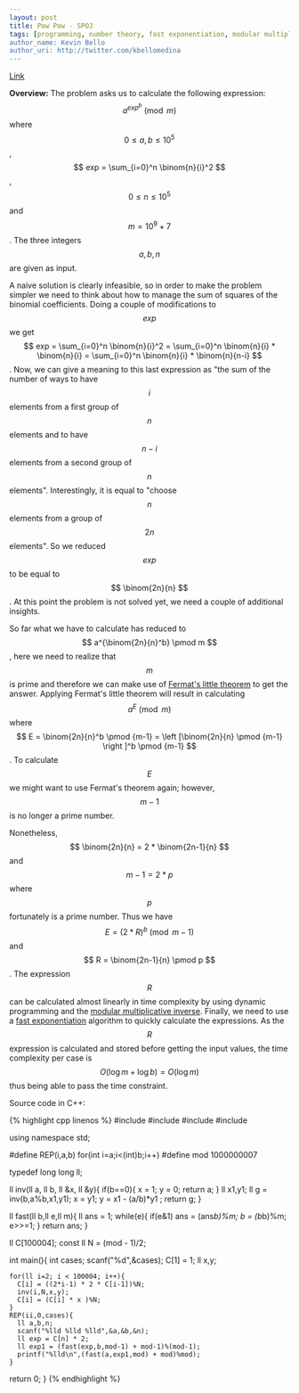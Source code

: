 ```yaml
---
layout: post
title: Pow Pow - SPOJ
tags: [programming, number theory, fast exponentiation, modular multiplicative inverse, fermat's little theorem, spoj, cpp]
author_name: Kevin Bello
author_uri: http://twitter.com/kbellomedina
---
```


[Link][64d05c1c]

[64d05c1c]: http://www.spoj.com/problems/POWPOW/ "PowPow"

**Overview:** The problem asks us to calculate the following expression: $$ a^{exp^b} \pmod m $$ where $$  0 \le a,b \le 10^5 $$, $$ exp = \sum_{i=0}^n \binom{n}{i}^2 $$, $$ 0 \le n \le 10^5 $$ and $$ m = 10^9 + 7 $$. The three integers $$ a,b,n $$ are given as input.

A naive solution is clearly infeasible, so in order to make the problem simpler we need to think about how to manage the sum of squares of the binomial coefficients. Doing a couple of modifications to $$ exp $$ we get $$ exp = \sum_{i=0}^n \binom{n}{i}^2 = \sum_{i=0}^n \binom{n}{i} * \binom{n}{i} = \sum_{i=0}^n \binom{n}{i} * \binom{n}{n-i} $$. Now, we can give a meaning to this last expression as "the sum of the number of ways to have $$i$$ elements from a first group of $$n$$ elements and to have $$n-i$$ elements from a second group of $$n$$ elements". Interestingly, it is equal to "choose $$n$$ elements from a group of $$2n$$ elements". So we reduced $$exp$$ to be equal to $$ \binom{2n}{n} $$. At this point the problem is not solved yet, we need a couple of additional insights.

So far what we have to calculate has reduced to $$ a^{\binom{2n}{n}^b} \pmod m $$, here we need to realize that $$ m $$ is prime and therefore we can make use of [Fermat's little theorem][Fermatlt] to get the answer. Applying Fermat's little theorem will result in calculating $$ a^E \pmod m $$ where $$ E = \binom{2n}{n}^b \pmod {m-1} = \left [\binom{2n}{n} \pmod {m-1} \right ]^b \pmod {m-1} $$. To calculate $$ E $$ we might want to use Fermat's theorem again; however, $$ m-1 $$ is no longer a prime number.

<!--more-->

Nonetheless, $$ \binom{2n}{n} = 2 * \binom{2n-1}{n} $$ and $$ m-1 = 2*p  $$ where $$ p $$ fortunately is a prime number. Thus we have $$ E = \left (2*R \right )^b \pmod {m-1} $$ and $$ R = \binom{2n-1}{n} \pmod p $$. The expression $$ R $$ can be calculated almost linearly in time complexity by using dynamic programming and the [modular multiplicative inverse][mmi]. Finally, we need to use a [fast exponentiation][fe] algorithm to quickly calculate the expressions. As the $$ R $$ expression is calculated and stored before getting the input values, the time complexity per case is $$ O(\log m + \log b) = O(\log m) $$ thus being able to pass the time constraint.

Source code in C++:

{% highlight cpp linenos %}
#include <cstdio>
#include <cstdlib>
#include <cmath>
#include <algorithm>

using namespace std;

#define REP(i,a,b) 	for(int i=a;i<(int)b;i++)
#define mod 1000000007

typedef long long ll;

ll inv(ll a, ll b, ll &x, ll &y){
	if(b==0){
		x = 1; y = 0;
		return a;
	}
	ll x1,y1;
	ll g = inv(b,a%b,x1,y1);
	x = y1;
	y = x1 - (a/b)*y1 ;
	return g;
}

ll fast(ll b,ll e,ll m){
	ll ans = 1;
	while(e){
     if(e&1) ans = (ans*b)%m;
     b = (b*b)%m;
     e>>=1;
	}
	return ans;
}

ll C[100004];
const ll N = (mod - 1)/2;

int main(){
	int cases;
	scanf("%d",&cases);
	C[1] = 1;
	ll x,y;

	for(ll i=2; i < 100004; i++){
      C[i] = ((2*i-1) * 2 * C[i-1])%N;
      inv(i,N,x,y);
      C[i] = (C[i] * x )%N;
	}
	REP(ii,0,cases){
      ll a,b,n;
      scanf("%lld %lld %lld",&a,&b,&n);
      ll exp = C[n] * 2;
      ll exp1 = (fast(exp,b,mod-1) + mod-1)%(mod-1);
      printf("%lld\n",(fast(a,exp1,mod) + mod)%mod);
	}
  return 0;
}
{% endhighlight %}

[Fermatlt]: http://en.wikipedia.org/wiki/Fermat%27s_little_theorem
[mmi]: http://en.wikipedia.org/wiki/Modular_multiplicative_inverse
[fe]: http://en.wikipedia.org/wiki/Exponentiation_by_squaring
